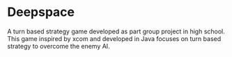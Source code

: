 # Deepspace
A turn based strategy game developed as part group project in high school. This game inspired by xcom and developed in Java focuses on turn based strategy to overcome the enemy AI.
